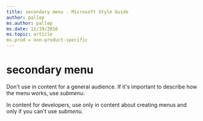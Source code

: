 ```yaml
---
title: secondary menu - Microsoft Style Guide
author: pallep
ms.author: pallep
ms.date: 11/19/2016
ms.topic: article
ms.prod = non-product-specific
---
```


# secondary menu

Don't use in content for a general audience. If it's important to describe how the menu works, use *submenu*.

In content for developers, use only in content about creating menus and only if you can't use *submenu*. 
